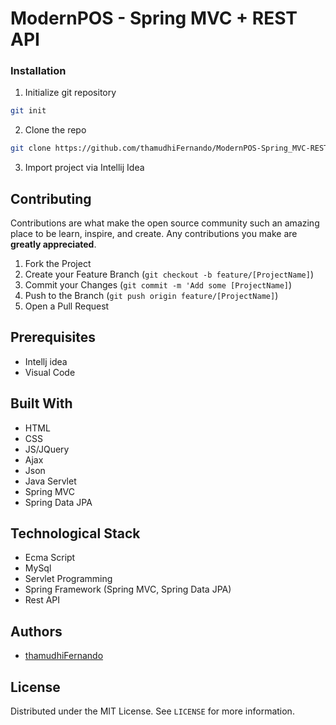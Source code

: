 # ModernPOS - Spring MVC + REST API

### Installation

1. Initialize git repository
```sh
git init
```
2. Clone the repo
```sh
git clone https://github.com/thamudhiFernando/ModernPOS-Spring_MVC-REST_API.git
```
3. Import project via Intellij Idea

## Contributing

Contributions are what make the open source community such an amazing place to be learn, inspire, and create. Any contributions you make are **greatly appreciated**.

1. Fork the Project
2. Create your Feature Branch (`git checkout -b feature/[ProjectName]`)
3. Commit your Changes (`git commit -m 'Add some [ProjectName]`)
4. Push to the Branch (`git push origin feature/[ProjectName]`)
5. Open a Pull Request

## Prerequisites

+ Intellj idea
+ Visual Code

## Built With

+ HTML
+ CSS
+ JS/JQuery
+ Ajax
+ Json
+ Java Servlet
+ Spring MVC
+ Spring Data JPA

## Technological Stack

- Ecma Script
- MySql
- Servlet Programming
- Spring Framework (Spring MVC, Spring Data JPA)
- Rest API

## Authors

- [thamudhiFernando](https://github.com/thamudhiFernando)

## License

Distributed under the MIT License. See `LICENSE` for more information.
